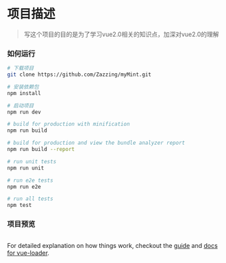 # 项目描述

> 写这个项目的目的是为了学习vue2.0相关的知识点，加深对vue2.0的理解

### 如何运行

``` bash
# 下载项目
git clone https://github.com/Zazzing/myMint.git

# 安装依赖包
npm install

# 启动项目
npm run dev

# build for production with minification
npm run build

# build for production and view the bundle analyzer report
npm run build --report

# run unit tests
npm run unit

# run e2e tests
npm run e2e

# run all tests
npm test
```


### 项目预览
``` bash

```

For detailed explanation on how things work, checkout the [guide](http://vuejs-templates.github.io/webpack/) and [docs for vue-loader](http://vuejs.github.io/vue-loader).
